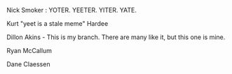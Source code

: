 Nick Smoker : YOTER. YEETER. YITER. YATE.

Kurt "yeet is a stale meme" Hardee 

Dillon Akins - This is my branch. There are many like it, but this one is mine. 

Ryan McCallum

Dane Claessen
